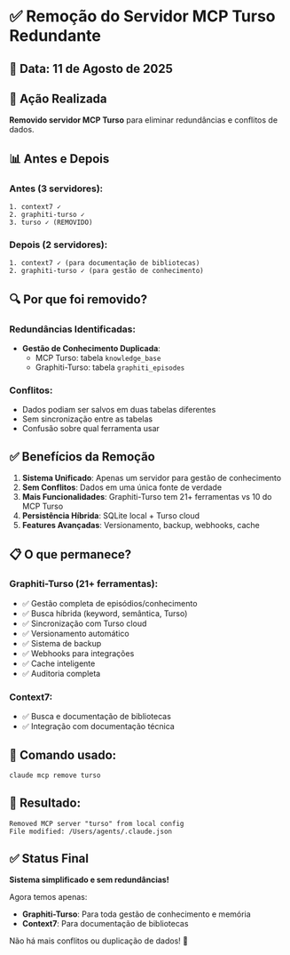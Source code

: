 # ✅ Remoção do Servidor MCP Turso Redundante

## 📅 Data: 11 de Agosto de 2025

## 🎯 Ação Realizada

**Removido servidor MCP Turso** para eliminar redundâncias e conflitos de dados.

## 📊 Antes e Depois

### Antes (3 servidores):
```
1. context7 ✓
2. graphiti-turso ✓
3. turso ✓ (REMOVIDO)
```

### Depois (2 servidores):
```
1. context7 ✓ (para documentação de bibliotecas)
2. graphiti-turso ✓ (para gestão de conhecimento)
```

## 🔍 Por que foi removido?

### Redundâncias Identificadas:
- **Gestão de Conhecimento Duplicada**: 
  - MCP Turso: tabela `knowledge_base`
  - Graphiti-Turso: tabela `graphiti_episodes`
  
### Conflitos:
- Dados podiam ser salvos em duas tabelas diferentes
- Sem sincronização entre as tabelas
- Confusão sobre qual ferramenta usar

## ✅ Benefícios da Remoção

1. **Sistema Unificado**: Apenas um servidor para gestão de conhecimento
2. **Sem Conflitos**: Dados em uma única fonte de verdade
3. **Mais Funcionalidades**: Graphiti-Turso tem 21+ ferramentas vs 10 do MCP Turso
4. **Persistência Híbrida**: SQLite local + Turso cloud
5. **Features Avançadas**: Versionamento, backup, webhooks, cache

## 📋 O que permanece?

### Graphiti-Turso (21+ ferramentas):
- ✅ Gestão completa de episódios/conhecimento
- ✅ Busca híbrida (keyword, semântica, Turso)
- ✅ Sincronização com Turso cloud
- ✅ Versionamento automático
- ✅ Sistema de backup
- ✅ Webhooks para integrações
- ✅ Cache inteligente
- ✅ Auditoria completa

### Context7:
- ✅ Busca e documentação de bibliotecas
- ✅ Integração com documentação técnica

## 🚀 Comando usado:

```bash
claude mcp remove turso
```

## 📝 Resultado:

```
Removed MCP server "turso" from local config
File modified: /Users/agents/.claude.json
```

## ✅ Status Final

**Sistema simplificado e sem redundâncias!**

Agora temos apenas:
- **Graphiti-Turso**: Para toda gestão de conhecimento e memória
- **Context7**: Para documentação de bibliotecas

Não há mais conflitos ou duplicação de dados! 🎉
